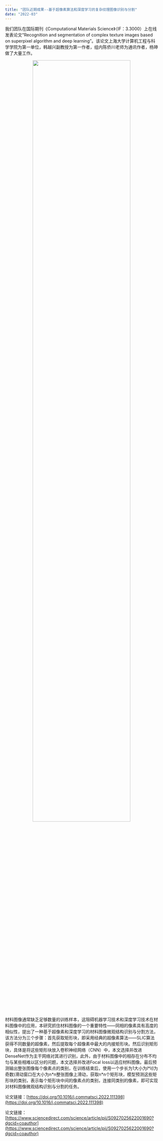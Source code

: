 ```yaml
---
title: "团队近期成果--基于超像素算法和深度学习的复杂纹理图像识别与分割"
date: "2022-03"
---
```


我们团队在国际期刊《Computational Materials Science》（IF：3.3000）上在线发表论文“Recognition and segmentation of complex texture images based on superpixel algorithm and deep learning”。该论文上海大学计算机工程与科学学院为第一单位，韩越兴副教授为第一作者，组内陈侨川老师为通讯作者，杨珅做了大量工作。

<p align="center">
  <img src="/images/indexPic/2022/yangsheng.jpg" style="width:80%;" />
</p>

材料图像通常缺乏足够数量的训练样本，这阻碍机器学习技术和深度学习技术在材料图像中的应用，本研究抓住材料图像的一个重要特性——同相的像素具有高度的相似性，提出了一种基于超像素和深度学习的材料图像微观结构识别与分割方法，该方法分为三个步骤：首先获取矩形块，即采用经典的超像素算法——SLIC算法获得不同数量的超像素，然后提取每个超像素中最大的内接矩形块。然后识别矩形块，具体是将这些矩形块放入卷积神经网络（CNN）中，本文选择并改进DenseNet作为主干网络对其进行识别，此外，由于材料图像中的相存在分布不均匀与某些相难以区分的问题，本文选择并改进Focal loss以适应材料图像。最后预测输出整张图像每个像素点的类别，在训练结束后，使用一个步长为1大小为l\*l(l为奇数)滑动窗口在大小为n\*n整张图像上滑动，获取n\*n个矩形块，模型预测这些矩形块的类别，表示每个矩形块中间的像素点的类别，连接同类别的像素，即可实现对材料图像微观结构识别与分割的任务。

论文链接：[https://doi.org/10.1016/j.commatsci.2022.111398](https://doi.org/10.1016/j.commatsci.2022.111398)

论文链接：[https://www.sciencedirect.com/science/article/pii/S0927025622001690?dgcid=coauthor](https://www.sciencedirect.com/science/article/pii/S0927025622001690?dgcid=coauthor)